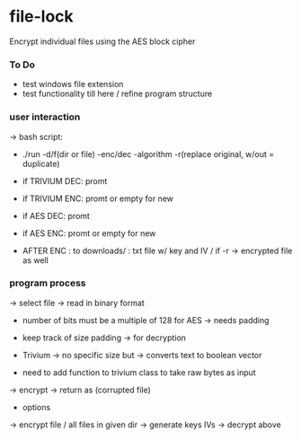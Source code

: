 # file-lock
Encrypt individual files using the AES block cipher

### To Do
- test windows file extension
- test functionality till here / refine program structure



### user interaction
-> bash script:
- ./run <path> -d/f(dir or file) -enc/dec -algorithm -r(replace original, w/out = duplicate)

- if TRIVIUM DEC: promt <key> <IV>
- if TRIVIUM ENC: promt <key> <IV> or empty for new

- if AES DEC: promt <key>
- if AES ENC: promt <key> or empty for new

- AFTER ENC : to downloads/ :
	 txt file w/ key and IV / 
	 if -r -> encrypted file as well



### program process
-> select file
-> read in binary format 

 - number of bits must be a multiple of 128 for AES -> needs padding
 - keep track of size padding -> for decryption

 - Trivium -> no specific size but -> converts text to boolean vector 
 - need to add function to trivium class to take raw bytes as input

-> encrypt 
-> return as (corrupted file) 


- options

-> encrypt file / all files in given dir
-> generate keys IVs
-> decrypt above